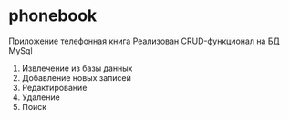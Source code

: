 # phonebook

Приложение телефонная книга
Реализован CRUD-функционал на БД MySql
1) Извлечение из базы данных
2) Добавление новых записей
3) Редактирование
4) Удаление
5) Поиск
